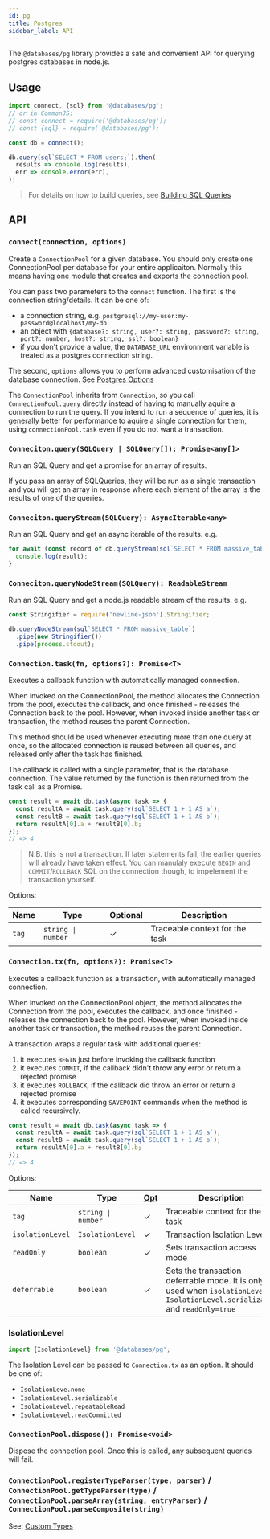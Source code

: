 ```yaml
---
id: pg
title: Postgres
sidebar_label: API
---
```


The `@databases/pg` library provides a safe and convenient API for querying postgres databases in node.js.

## Usage

```ts
import connect, {sql} from '@databases/pg';
// or in CommonJS:
// const connect = require('@databases/pg');
// const {sql} = require('@databases/pg');

const db = connect();

db.query(sql`SELECT * FROM users;`).then(
  results => console.log(results),
  err => console.error(err),
);
```

> For details on how to build queries, see [Building SQL Queries](sql.md)

## API

### `connect(connection, options)`

Create a `ConnectionPool` for a given database. You should only create one ConnectionPool per database for your entire applicaiton. Normally this means having one module that creates and exports the connection pool.

You can pass two parameters to the `connect` function. The first is the connection string/details. It can be one of:

- a connection string, e.g. `postgresql://my-user:my-password@localhost/my-db`
- an object with `{database?: string, user?: string, password?: string, port?: number, host?: string, ssl?: boolean}`
- if you don't provide a value, the `DATABASE_URL` environment variable is treated as a postgres connection string.

The second, `options` allows you to perform advanced customisation of the database connection. See [Postgres Options](pg-options.md)

The `ConnectionPool` inherits from `Connection`, so you call `ConnectionPool.query` directly instead of having to manually aquire a connection to run the query. If you intend to run a sequence of queries, it is generally better for performance to aquire a single connection for them, using `connectionPool.task` even if you do not want a transaction.

### `Conneciton.query(SQLQuery | SQLQuery[]): Promise<any[]>`

Run an SQL Query and get a promise for an array of results.

If you pass an array of SQLQueries, they will be run as a single transaction and you will get an array in response where each element of the array is the results of one of the queries.

### `Conneciton.queryStream(SQLQuery): AsyncIterable<any>`

Run an SQL Query and get an async iterable of the results. e.g.

```js
for await (const record of db.queryStream(sql`SELECT * FROM massive_table`)) {
  console.log(result);
}
```

### `Conneciton.queryNodeStream(SQLQuery): ReadableStream`

Run an SQL Query and get a node.js readable stream of the results. e.g.

```js
const Stringifier = require('newline-json').Stringifier;

db.queryNodeStream(sql`SELECT * FROM massive_table`)
  .pipe(new Stringifier())
  .pipe(process.stdout);
```

### `Connection.task(fn, options?): Promise<T>`

Executes a callback function with automatically managed connection.

When invoked on the ConnectionPool, the method allocates the Connection from the pool, executes the callback, and once finished - releases the Connection back to the pool. However, when invoked inside another task or transaction, the method reuses the parent Connection.

This method should be used whenever executing more than one query at once, so the allocated connection is reused between all queries, and released only after the task has finished.

The callback is called with a single parameter, that is the database connection. The value returned by the function is then returned from the task call as a Promise.

```ts
const result = await db.task(async task => {
  const resultA = await task.query(sql`SELECT 1 + 1 AS a`);
  const resultB = await task.query(sql`SELECT 1 + 1 AS b`);
  return resultA[0].a + resultB[0].b;
});
// => 4
```

> N.B. this is not a transaction. If later statements fail, the earlier queries will already have taken effect. You can manulaly execute `BEGIN` and `COMMIT`/`ROLLBACK` SQL on the connection though, to impelement the transaction yourself.

Options:

| Name  | Type                              | Optional | Description                    |
| ----- | --------------------------------- | -------- | ------------------------------ |
| `tag` | <code>string &#124; number</code> | ✓        | Traceable context for the task |

### `Connection.tx(fn, options?): Promise<T>`

Executes a callback function as a transaction, with automatically managed connection.

When invoked on the ConnectionPool object, the method allocates the Connection from the pool, executes the callback, and once finished - releases the connection back to the pool. However, when invoked inside another task or transaction, the method reuses the parent Connection.

A transaction wraps a regular task with additional queries:

1. it executes `BEGIN` just before invoking the callback function
2. it executes `COMMIT`, if the callback didn't throw any error or return a rejected promise
3. it executes `ROLLBACK`, if the callback did throw an error or return a rejected promise
4. it executes corresponding `SAVEPOINT` commands when the method is called recursively.

```ts
const result = await db.task(async task => {
  const resultA = await task.query(sql`SELECT 1 + 1 AS a`);
  const resultB = await task.query(sql`SELECT 1 + 1 AS b`);
  return resultA[0].a + resultB[0].b;
});
// => 4
```

Options:

| Name             | Type                              | <abbr title="Optional">Opt</abbr> | Description                                                                                                                      |
| ---------------- | --------------------------------- | --------------------------------- | -------------------------------------------------------------------------------------------------------------------------------- |
| `tag`            | <code>string &#124; number</code> | ✓                                 | Traceable context for the task                                                                                                   |
| `isolationLevel` | `IsolationLevel`                  | ✓                                 | Transaction Isolation Level                                                                                                      |
| `readOnly`       | `boolean`                         | ✓                                 | Sets transaction access mode                                                                                                     |
| `deferrable`     | `boolean`                         | ✓                                 | Sets the transaction deferrable mode. It is only used when `isolationLevel` is `IsolationLevel.serializable` and `readOnly=true` |

### IsolationLevel

```ts
import {IsolationLevel} from '@databases/pg';
```

The Isolation Level can be passed to `Connection.tx` as an option. It should be one of:

- `IsolationLeve.none`
- `IsolationLevel.serializable`
- `IsolationLevel.repeatableRead`
- `IsolationLevel.readCommitted`

### `ConnectionPool.dispose(): Promise<void>`

Dispose the connection pool. Once this is called, any subsequent queries will fail.

### `ConnectionPool.registerTypeParser(type, parser)` / `ConnectionPool.getTypeParser(type)` / `ConnectionPool.parseArray(string, entryParser)` / `ConnectionPool.parseComposite(string)`

See: [Custom Types](pg-custom-types.md)
